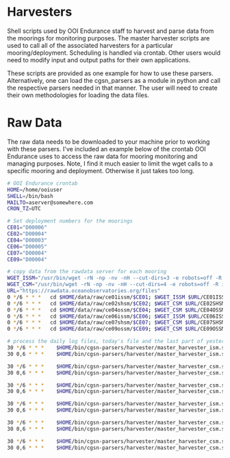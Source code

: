 # Harvesters

Shell scripts used by OOI Endurance staff to harvest and parse data from the
moorings for monitoring purposes. The master harvester scripts are used to
call all of the associated harvesters for a particular mooring/deployment.
Scheduling is handled via crontab. Other users would need to modify input and
output paths for their own applications.

These scripts are provided as one example for how to use these parsers.
Alternatively, one can load the cgsn_parsers as a module in python and call the
respective parsers needed in that manner. The user will need to create their own
methodologies for loading the data files.

# Raw Data

The raw data needs to be downloaded to your machine prior to working with these
parsers. I've included an example below of the crontab OOI Endurance uses to
access the raw data for mooring monitoring and managing purposes. Note, I find
it much easier to limit the wget calls to a specific mooring and deployment.
Otherwise it just takes too long.

```bash
# OOI Endurance crontab
HOME=/home/ooiuser
SHELL=/bin/bash
MAILTO=aserver@somewhere.com
CRON_TZ=UTC

# Set deployment numbers for the moorings
CE01="D00006"
CE02="D00004"
CE04="D00003"
CE06="D00005"
CE07="D00004"
CE09="D00004"

# copy data from the rawdata server for each mooring
WGET_ISSM="/usr/bin/wget -rN -np -nv -nH --cut-dirs=3 -e robots=off -R index.html* --no-check-certificate"
WGET_CSM="/usr/bin/wget -rN -np -nv -nH --cut-dirs=4 -e robots=off -R index.html* --no-check-certificate"
URL="https://rawdata.oceanobservatories.org/files"
0 */6 * * *   cd $HOME/data/raw/ce01issm/$CE01; $WGET_ISSM $URL/CE01ISSM/$CE01/ > /dev/null
0 */6 * * *   cd $HOME/data/raw/ce02shsm/$CE02; $WGET_CSM $URL/CE02SHSM/$CE02/cg_data/ > /dev/null
0 */6 * * *   cd $HOME/data/raw/ce04ossm/$CE04; $WGET_CSM $URL/CE04OSSM/$CE04/cg_data/ > /dev/null
0 */6 * * *   cd $HOME/data/raw/ce06issm/$CE06; $WGET_ISSM $URL/CE06ISSM/$CE06/ > /dev/null
0 */6 * * *   cd $HOME/data/raw/ce07shsm/$CE07; $WGET_CSM $URL/CE07SHSM/$CE07/cg_data/ > /dev/null
0 */6 * * *   cd $HOME/data/raw/ce09ossm/$CE09; $WGET_CSM $URL/CE09OSSM/$CE09/cg_data/ > /dev/null

# process the daily log files, today's file and the last part of yesterday (try twice)
30 */6 * * *    $HOME/bin/cgsn-parsers/harvester/master_harvester_ism.sh ce01issm $CE01 0 > /dev/null
30 0,6 * * *    $HOME/bin/cgsn-parsers/harvester/master_harvester_ism.sh ce01issm $CE01 1 > /dev/null

30 */6 * * *    $HOME/bin/cgsn-parsers/harvester/master_harvester_csm.sh ce02shsm $CE02 0 > /dev/null
30 0,6 * * *    $HOME/bin/cgsn-parsers/harvester/master_harvester_csm.sh ce02shsm $CE02 1 > /dev/null

30 */6 * * *    $HOME/bin/cgsn-parsers/harvester/master_harvester_csm.sh ce04ossm $CE04 0 > /dev/null
30 0,6 * * *    $HOME/bin/cgsn-parsers/harvester/master_harvester_csm.sh ce04ossm $CE04 1 > /dev/null

30 */6 * * *    $HOME/bin/cgsn-parsers/harvester/master_harvester_ism.sh ce06issm $CE06 0 > /dev/null
30 0,6 * * *    $HOME/bin/cgsn-parsers/harvester/master_harvester_ism.sh ce06issm $CE06 1 > /dev/null

30 */6 * * *    $HOME/bin/cgsn-parsers/harvester/master_harvester_csm.sh ce07shsm $CE07 0 > /dev/null
30 0,6 * * *    $HOME/bin/cgsn-parsers/harvester/master_harvester_csm.sh ce07shsm $CE07 1 > /dev/null

30 */6 * * *    $HOME/bin/cgsn-parsers/harvester/master_harvester_csm.sh ce09ossm $CE09 0 > /dev/null
30 0,6 * * *    $HOME/bin/cgsn-parsers/harvester/master_harvester_csm.sh ce09ossm $CE09 1 > /dev/null
```
